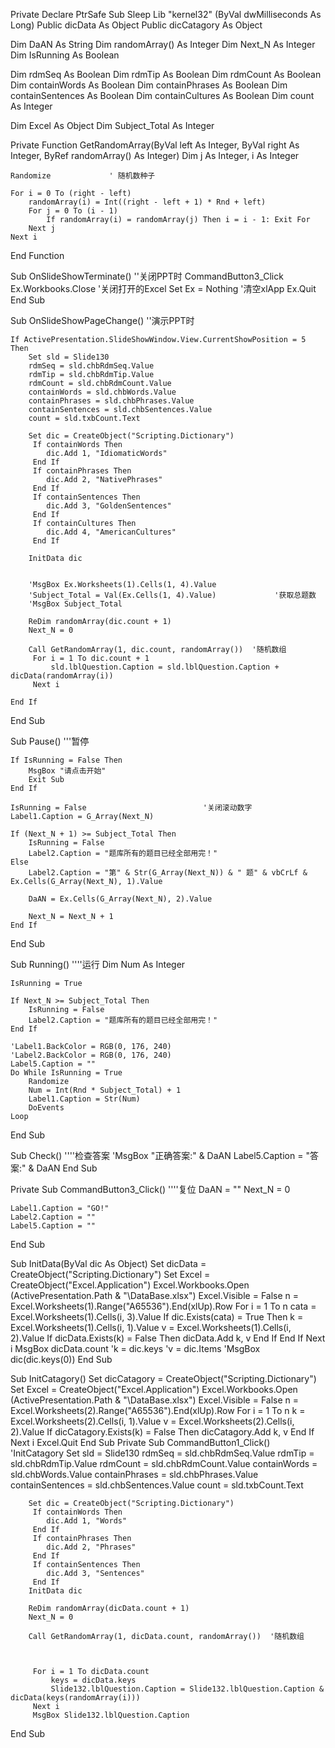 Private Declare PtrSafe Sub Sleep Lib "kernel32" (ByVal dwMilliseconds As Long)
Public dicData As Object
Public dicCatagory As Object

Dim DaAN As String
Dim randomArray() As Integer
Dim Next_N As Integer
Dim IsRunning As Boolean

Dim rdmSeq As Boolean
Dim rdmTip As Boolean
Dim rdmCount As Boolean
Dim containWords As Boolean
Dim containPhrases As Boolean
Dim containSentences As Boolean
Dim containCultures As Boolean
Dim count As Integer

Dim Excel As Object
Dim Subject_Total As Integer

Private Function GetRandomArray(ByVal left As Integer, ByVal right As Integer, ByRef randomArray() As Integer)
    Dim j As Integer, i As Integer

    Randomize             ' 随机数种子

    For i = 0 To (right - left)
        randomArray(i) = Int((right - left + 1) * Rnd + left)
        For j = 0 To (i - 1)
            If randomArray(i) = randomArray(j) Then i = i - 1: Exit For
        Next j
    Next i
End Function

Sub OnSlideShowTerminate()                            ''关闭PPT时
    CommandButton3_Click
    Ex.Workbooks.Close    '关闭打开的Excel
    Set Ex = Nothing    '清空xlApp
    Ex.Quit
End Sub

Sub OnSlideShowPageChange()                           ''演示PPT时

    If ActivePresentation.SlideShowWindow.View.CurrentShowPosition = 5 Then
        Set sld = Slide130
        rdmSeq = sld.chbRdmSeq.Value
        rdmTip = sld.chbRdmTip.Value
        rdmCount = sld.chbRdmCount.Value
        containWords = sld.chbWords.Value
        containPhrases = sld.chbPhrases.Value
        containSentences = sld.chbSentences.Value
        count = sld.txbCount.Text
        
        Set dic = CreateObject("Scripting.Dictionary")
         If containWords Then
            dic.Add 1, "IdiomaticWords"
         End If
         If containPhrases Then
            dic.Add 2, "NativePhrases"
         End If
         If containSentences Then
            dic.Add 3, "GoldenSentences"
         End If
         If containCultures Then
            dic.Add 4, "AmericanCultures"
         End If
                
        InitData dic
        
        
        'MsgBox Ex.Worksheets(1).Cells(1, 4).Value
        'Subject_Total = Val(Ex.Cells(1, 4).Value)             '获取总题数
        'MsgBox Subject_Total
       
        ReDim randomArray(dic.count + 1)
        Next_N = 0

        Call GetRandomArray(1, dic.count, randomArray())  '随机数组
         For i = 1 To dic.count + 1
             sld.lblQuestion.Caption = sld.lblQuestion.Caption + dicData(randomArray(i))
         Next i
        
    End If
End Sub


Sub Pause()                                     '''暂停
    
    If IsRunning = False Then
        MsgBox "请点击开始"
        Exit Sub
    End If

    IsRunning = False                          '关闭滚动数字
    Label1.Caption = G_Array(Next_N)

    If (Next_N + 1) >= Subject_Total Then
        IsRunning = False
        Label2.Caption = "题库所有的题目已经全部用完！"
    Else
        Label2.Caption = "第" & Str(G_Array(Next_N)) & " 题" & vbCrLf & Ex.Cells(G_Array(Next_N), 1).Value
    
        DaAN = Ex.Cells(G_Array(Next_N), 2).Value
        
        Next_N = Next_N + 1
    End If
End Sub

Sub Running()                             ''''运行
    Dim Num As Integer
    
    IsRunning = True

    If Next_N >= Subject_Total Then
        IsRunning = False
        Label2.Caption = "题库所有的题目已经全部用完！"
    End If
    
    'Label1.BackColor = RGB(0, 176, 240)
    'Label2.BackColor = RGB(0, 176, 240)
    Label5.Caption = ""
    Do While IsRunning = True
        Randomize
        Num = Int(Rnd * Subject_Total) + 1
        Label1.Caption = Str(Num)
        DoEvents
    Loop
End Sub

Sub Check()                             ''''检查答案
    'MsgBox "正确答案:" & DaAN
    Label5.Caption = "答案:" & DaAN
End Sub

Private Sub CommandButton3_Click()       ''''复位
    DaAN = ""
    Next_N = 0

    Label1.Caption = "GO!"
    Label2.Caption = ""
    Label5.Caption = ""
End Sub


Sub InitData(ByVal dic As Object)
    Set dicData = CreateObject("Scripting.Dictionary")
    Set Excel = CreateObject("Excel.Application")
        Excel.Workbooks.Open (ActivePresentation.Path & "\DataBase.xlsx")
        Excel.Visible = False
      n = Excel.Worksheets(1).Range("A65536").End(xlUp).Row
    For i = 1 To n
        cata = Excel.Worksheets(1).Cells(i, 3).Value
        If dic.Exists(cata) = True Then
            k = Excel.Worksheets(1).Cells(i, 1).Value
            v = Excel.Worksheets(1).Cells(i, 2).Value
            If dicData.Exists(k) = False Then
                dicData.Add k, v
            End If
        End If
    Next i
    MsgBox dicData.count
    'k = dic.keys
    'v = dic.Items
    'MsgBox dic(dic.keys(0))
End Sub

Sub InitCatagory()
    Set dicCatagory = CreateObject("Scripting.Dictionary")
    Set Excel = CreateObject("Excel.Application")
        Excel.Workbooks.Open (ActivePresentation.Path & "\DataBase.xlsx")
        Excel.Visible = False
      n = Excel.Worksheets(2).Range("A65536").End(xlUp).Row
    For i = 1 To n
        k = Excel.Worksheets(2).Cells(i, 1).Value
        v = Excel.Worksheets(2).Cells(i, 2).Value
        If dicCatagory.Exists(k) = False Then
            dicCatagory.Add k, v
        End If
    Next i
    Excel.Quit
End Sub
Private Sub CommandButton1_Click()
    'InitCatagory
     Set sld = Slide130
        rdmSeq = sld.chbRdmSeq.Value
        rdmTip = sld.chbRdmTip.Value
        rdmCount = sld.chbRdmCount.Value
        containWords = sld.chbWords.Value
        containPhrases = sld.chbPhrases.Value
        containSentences = sld.chbSentences.Value
        count = sld.txbCount.Text
        
        Set dic = CreateObject("Scripting.Dictionary")
         If containWords Then
            dic.Add 1, "Words"
         End If
         If containPhrases Then
            dic.Add 2, "Phrases"
         End If
         If containSentences Then
            dic.Add 3, "Sentences"
         End If
        InitData dic
    
        ReDim randomArray(dicData.count + 1)
        Next_N = 0

        Call GetRandomArray(1, dicData.count, randomArray())  '随机数组

      
         
         For i = 1 To dicData.count
             keys = dicData.keys
             Slide132.lblQuestion.Caption = Slide132.lblQuestion.Caption & dicData(keys(randomArray(i)))
         Next i
         MsgBox Slide132.lblQuestion.Caption
End Sub



